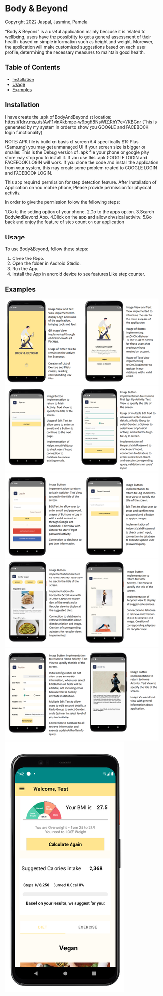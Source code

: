 
# Body & Beyond
Copyright 2022 Jaspal, Jasmine, Pamela


“Body & Beyond” is a useful application mainly because it is related to wellbeing, users have the possibility to get a 
general assessment of their health, based on simple information such as height and weight. Moreover, the application 
will make customized suggestions based on each user profile, determining the necessary measures to maintain good 
health.


## Table of Contents

- [Installation](#installation)
- [Usage](#usage)
- [Examples](#examples)

## Installation

I have create the .apk of BodyAndBeyond at location: https://1drv.ms/u/s!AvF1MnXkbmpe-w9pgH8NsWIZtRhY?e=VKBGnr
(This is generated by my system in order to show you GOOGLE and FACEBOOK login functionality)


NOTE: 
APK file is build on basis of screen 6.4 specifically S10 Plus (Samsung) you may get unmanaged UI if your screen size is bigger or smaller. 
This is the Debug version of .apk file your phone or google play store may stop you to install it. If you use this .apk GOOGLE LOGIN and FACEBOOK LOGIN will work.
If you clone the code and install the application from your system, this may create some problem related to GOOGLE LOGIN and FACEBOOK LOGIN.

This app required permission for step detection feature. After Installation of Application on you mobile phone, Please provide permission for physical activity.

In order to give the permission follow the following steps:

1.Go to the setting option of your phone.
2.Go to the apps option.
3.Search BodyAndBeyond App.
4.Click on the app and allow physical activity.
5.Go back and enjoy the feature of step count on our application


## Usage

To use Body&Beyond, follow these steps:

1. Clone the Repo.
2. Open the folder in Android Studio.
3. Run the App.
4. Install the App in android device to see features Like step counter.

## Examples

![Page1](Body&Beyond/Designs/Page1.png)
![Page2](Body&Beyond/Designs/Page2.png)
![Page3](Body&Beyond/Designs/Page3.png)
![Page6](Body&Beyond/Designs/Page6.png)
![Page7](Body&Beyond/Designs/Page7.png)
![Page5](Body&Beyond/Designs/Page5.png)
